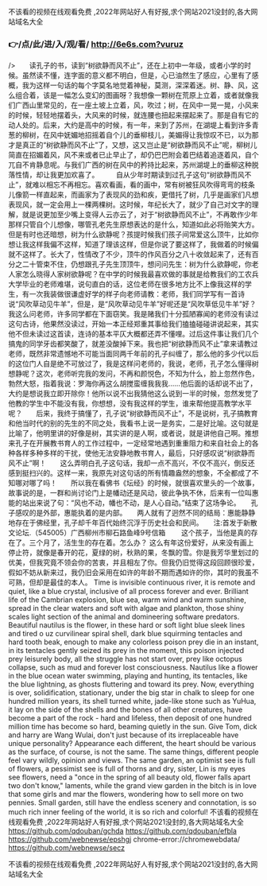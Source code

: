 
不该看的视频在线观看免费 ,2022年网站好人有好报,求个网站2021没封的,各大网站域名大全




### 👉/点/此/进/入/观/看/ http://6e6s.com?vuruz




/>　　读孔子的书，读到“树欲静而风不止”，还在上初中一年级，或者小学的时候。虽然读不懂，连字面的意义都不明白，但是，心已油然生了感应，心里有了感概，我为这样一句话的每个字莫名地觉着神秘，莫测，深深着迷。树、静、风，这么组合着，该是一幅怎么变幻的图画呀？我想像一颗树在荒原上立着，或者就像我们广西山里常见的，在一座土坡上立着，风，吹过；树，在风中一晃一晃，小风来的时候，轻轻地摆着头，大风来的时候，就连腰也扭起来摆起来了。那是自有它的动人处的。后来，大约是高中的时候，有一年，来到了苏州，在湖堤上看到许多青葱的柳树，在风中妩媚地招摇着自个儿的垂柳枝儿，美媚得让我惊叹不已，以为那才是真正的“树欲静而风不止”了，又想，这又岂止是“树欲静而风不止”呢，柳树儿简直在招媚着风，风不来或者已止早止了，却仍巴巴附会着巴结着追逐着风，自个兀自不肯静息呢。与我们广西的树在风中的矜持比起来，苏州湖堤上的垂柳这种脱落性情，却让我更加欢喜了。　　　自从少年时期读到过孔子这句“树欲静而风不止”，就难以相忘不再相忘。喜欢看画，看的画中，常有树被狂风吹得弯弯的枝条儿像箭一样直起来，而画家为了表现风的劲和疾，更借托了树，几乎是画家们凡想表现风，就一定会用上一棵两棵树。这时候，年纪长大了，就少了自己对文字的理解，就是说更加至少嘴上变得人云亦云了，对于“树欲静而风不止”，不再敢作少年那样只管自个儿想像，哪管孔老先生原想表达的是什么，知道如此必将贻笑大方。但是有时也还暗想，树为什么欲静呢？孩提时候我们孩子间常爱这么顶牛，比如你想让我这样我偏不这样，知道了理该这样，但是你说了要这样了，我做着的时候偏就不这样了。长大了，性情改了不少，顶牛的作风百分之八十收敛起来了，还有百分之二十管束不住，仍想跟孔子先生顶顶牛，想问问先生：树为什么欲静呢，你老人家怎么晓得人家树欲静呢？在中学的时候我最喜欢做的事就是给教我们的工农兵大学毕业的老师难堪，说句直白的话，这位老师在很多地方比不上像我这样的学生，有一次我装做很谦虚好学的样子向老师请教：老师，我们同学写有一首诗说“风吹草动见牛羊”，但是，是“风吹草动见牛羊”好呢还是“风吹草低见牛羊”好？我这么问老师，许多同学都在下面窃笑。我是赌我们十分孤陋寡闻的老师没有读过这句古诗，他果然没读过，开始一本正经郑重其事给我们搕搕碰碰讲说起来，其实他不但未读过这首读，连诗的基本平仄大概都还弄不懂哩。过后这件事让我们几个搞鬼的同学牙齿都笑酸了，就差没酸掉下来。我也把“树欲静而风不止”拿来请教过老师，既然非常遗憾地不可能当面同两千年前的孔子纠缠了，那么他的多少代以后的这位门人自是绝不可放过了，我是这样问老师的，我说，老师，孔子怎么懂得树想静呢？这次，老师听完我的发问，不再和颜悦色，不知为什么，脸上忽然作色，勃然大怒，指着我说：罗海你再这么胡搅蛮缠我我我……他后面的话却说不出了，大约是想说我立即开除你！他所以说不出我猜他这么说到一半的时候，忽然发觉了他教的学生中不能没有我，你想想，没有我这样的学生，谁来帮他提高教学水平呢？　　后来，我终于搞懂了，孔子说“树欲静而风不止”，不是说树，孔子搞教育和他当时代的别的先生的不同之处，我看书上说一是务实，二是好比喻。这句就是比喻了，他明里讲的好像是树，其实讲的是人啊，或者说，就是讲他自己啊。推想来孔子在开展教书育人的工作过程中，一定经常地遇到重重阻力和来自社会上的各种各样多种多样的干扰，使他无法安静地教书育人，最后，只好感叹说“树欲静而风不止”啊！　　这么弄明白孔子这句话，我却一点不高兴，不仅不高兴，倒反还感到挺扫兴的。这样一来，我原先对这句话的所有情趣盎然的想象，不全都成了不知哪对哪了吗！　　所以我在看佛书《坛经》的时候，就很喜欢里头的一个故事，故事说的是，一群和尚讨论门上是幡动还是风动，彼此争执不休，后来有一位叫惠能的站出来说了句：“风也不动，幡也不动，是人心自动。”结束了这场争论。　　孔子感叹的是外部，惠能执着的是内部。　　两人就有了迥然不同的结局：惠能静静地存在于佛经里，孔子却千年百代始终沉浮于历史社会和民间。　　注:首发于新散文论坛.（545005）广西柳州市柳石路鱼峰9号信箱
　　这个孩子，当他是真的存在了。三个月了，活生生的存在着。怎么办？
这么有年这份爱好，从来没有画上停止符，就像是春开的花，夏绿的树，秋熟的果，冬飘的雪。你是我芳华里划过的优美，但我究竟不领会你的苦衷，并且相左了你。但我仍旧觉得这段回顾很珍爱，假如不妨从新来过，我仍旧会采用在如许的年龄不期而遇如许的你，其时的我虽不可熟，但却是最佳的本人。
Time is invisible continuous river, it is remote and quiet, like a blue crystal, inclusive of all process forever and ever.
Brilliant life of the Cambrian explosion, blue sea, warm wind and warm sunshine, spread in the clear waters and soft with algae and plankton, those shiny scales light section of the animal and domineering software predators.
Beautiful nautilus is the flower, in these hard or soft light blue sleek lines and tired o uz curvilinear spiral shell, dark blue squirming tentacles and hard tooth beak, enough to make any colorless poison prey die in an instant, in its tentacles gently seized its prey in the moment, this poison injected prey leisurely body, all the struggle has not start over, prey like octopus collapse, such as mud and forever lost consciousness.
Nautilus like a flower in the blue ocean water swimming, playing and hunting, its tentacles, like the blue lightning, as ghosts fluttering and toward its prey.
Now, everything is over, solidification, stationary, under the big star in chalk to sleep for one hundred million years, its shell turned white, jade-like stone such as YuHua, it lay on the side of the shells and the bones of all other creatures, have become a part of the rock - hard and lifeless, then deposit of one hundred million time has become so hard, beaming quietly in the sun.
Give Tom, dick and harry are Wang Wulai, don't just because of its irreplaceable have unique personality?
Appearance each different, the heart should be various as the surface, of course, is not the same.
The same things, different people feel vary wildly, opinion and views.
The same garden, an optimist see is full of flowers, a pessimist see is full of thorns and dry, sister, Lin is my eyes see flowers, need a "once in the spring of all beauty old, flower falls apart two don't know," laments, while the grand view garden in the bitch is in love that some girls and mar the flowers, wondering how to sell more on two pennies.
Small garden, still have the endless scenery and connotation, is so much rich inner feeling of the world, it is so rich and colorful!
不该看的视频在线观看免费 ,2022年网站好人有好报,求个网站2021没封的,各大网站域名大全 https://github.com/qdouban/gchda
https://github.com/qdouban/efbla
https://github.com/webnewse/epshgj
chrome-error://chromewebdata/
https://github.com/webnewse/secz





不该看的视频在线观看免费 ,2022年网站好人有好报,求个网站2021没封的,各大网站域名大全

